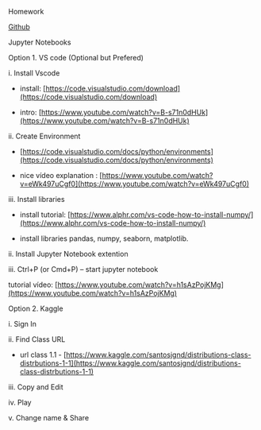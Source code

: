 Homework

[Github](https://github.com/)

Jupyter Notebooks

Option 1. VS code (Optional but Prefered)

i. Install Vscode

- install: [https://code.visualstudio.com/download](https://code.visualstudio.com/download)

- intro: [https://www.youtube.com/watch?v=B-s71n0dHUk](https://www.youtube.com/watch?v=B-s71n0dHUk)

ii. Create Environment

- [https://code.visualstudio.com/docs/python/environments](https://code.visualstudio.com/docs/python/environments)

- nice vídeo explanation : [https://www.youtube.com/watch?v=eWk497uCgf0](https://www.youtube.com/watch?v=eWk497uCgf0)

iii. Install libraries

- install tutorial: [https://www.alphr.com/vs-code-how-to-install-numpy/](https://www.alphr.com/vs-code-how-to-install-numpy/)

- install libraries pandas, numpy, seaborn, matplotlib.

ii. Install Jupyter Notebook extention

iii. Ctrl+P (or Cmd+P) – start jupyter notebook

tutorial vídeo: [https://www.youtube.com/watch?v=h1sAzPojKMg](https://www.youtube.com/watch?v=h1sAzPojKMg)

Option 2. Kaggle

i. Sign In

ii. Find Class URL

- url class 1.1 - [https://www.kaggle.com/santosjgnd/distributions-class-distrbutions-1-1](https://www.kaggle.com/santosjgnd/distributions-class-distrbutions-1-1)

iii. Copy and Edit

iv. Play

v. Change name & Share
